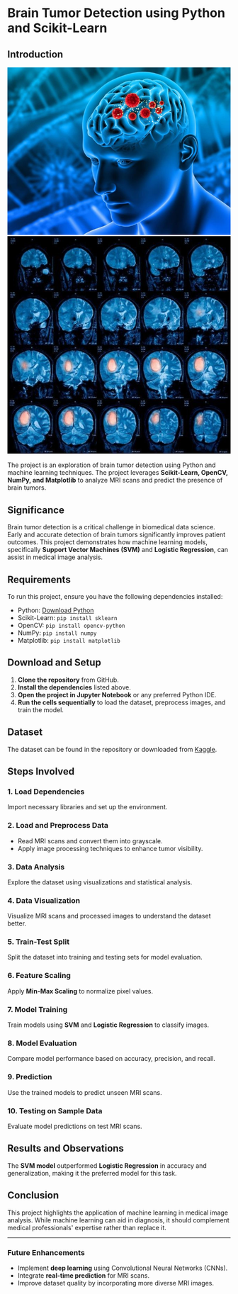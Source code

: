 # Brain Tumor Detection using Python and Scikit-Learn

## Introduction
![Image 1](./brain_tumor/assets/76b10de31136e3f7f83d600caeaca283.jpg)
![Image 2](./brain_tumor/assets/096289ca35ce42219bbc71161463aa1a.jpg)


The project is an exploration of brain tumor detection using Python and machine learning techniques. The project leverages **Scikit-Learn, OpenCV, NumPy, and Matplotlib** to analyze MRI scans and predict the presence of brain tumors.

## Significance

Brain tumor detection is a critical challenge in biomedical data science. Early and accurate detection of brain tumors significantly improves patient outcomes. This project demonstrates how machine learning models, specifically **Support Vector Machines (SVM)** and **Logistic Regression**, can assist in medical image analysis.

## Requirements

To run this project, ensure you have the following dependencies installed:

- Python: [Download Python](https://www.python.org/downloads/)
- Scikit-Learn: `pip install sklearn`
- OpenCV: `pip install opencv-python`
- NumPy: `pip install numpy`
- Matplotlib: `pip install matplotlib`

## Download and Setup

1. **Clone the repository** from GitHub.
2. **Install the dependencies** listed above.
3. **Open the project in Jupyter Notebook** or any preferred Python IDE.
4. **Run the cells sequentially** to load the dataset, preprocess images, and train the model.

## Dataset

The dataset can be found in the repository or downloaded from [Kaggle](https://www.kaggle.com/sartajbhuvaji/brain-tumor-classification-mri).



## Steps Involved

### 1. Load Dependencies

Import necessary libraries and set up the environment.

### 2. Load and Preprocess Data

- Read MRI scans and convert them into grayscale.
- Apply image processing techniques to enhance tumor visibility.

### 3. Data Analysis

Explore the dataset using visualizations and statistical analysis.

### 4. Data Visualization

Visualize MRI scans and processed images to understand the dataset better.

### 5. Train-Test Split

Split the dataset into training and testing sets for model evaluation.

### 6. Feature Scaling

Apply **Min-Max Scaling** to normalize pixel values.

### 7. Model Training

Train models using **SVM** and **Logistic Regression** to classify images.

### 8. Model Evaluation

Compare model performance based on accuracy, precision, and recall.

### 9. Prediction

Use the trained models to predict unseen MRI scans.

### 10. Testing on Sample Data

Evaluate model predictions on test MRI scans.

## Results and Observations

The **SVM model** outperformed **Logistic Regression** in accuracy and generalization, making it the preferred model for this task.

## Conclusion

This project highlights the application of machine learning in medical image analysis. While machine learning can aid in diagnosis, it should complement medical professionals' expertise rather than replace it.

---

### Future Enhancements

- Implement **deep learning** using Convolutional Neural Networks (CNNs).
- Integrate **real-time prediction** for MRI scans.
- Improve dataset quality by incorporating more diverse MRI images.
